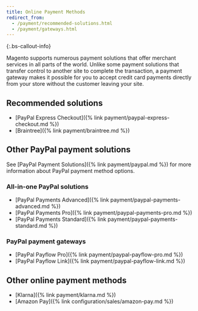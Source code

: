 ```yaml
---
title: Online Payment Methods
redirect_from:
  - /payment/recommended-solutions.html
  - /payment/gateways.html
---
```


{:.bs-callout-info}

Magento supports numerous payment solutions that offer merchant services in all parts of the world. Unlike some payment solutions that transfer control to another site to complete the transaction, a payment gateway makes it possible for you to accept credit card payments directly from your store without the customer leaving your site.

## Recommended solutions

- [PayPal Express Checkout]({% link payment/paypal-express-checkout.md %})
- [Braintree]({% link payment/braintree.md %})

## Other PayPal payment solutions

See [PayPal Payment Solutions]({% link payment/paypal.md %}) for more information about PayPal payment method options.

### All-in-one PayPal solutions

- [PayPal Payments Advanced]({% link payment/paypal-payments-advanced.md %})
- [PayPal Payments Pro]({% link payment/paypal-payments-pro.md %})
- [PayPal Payments Standard]({% link payment/paypal-payments-standard.md %})

### PayPal payment gateways

- [PayPal Payflow Pro]({% link payment/paypal-payflow-pro.md %})
- [PayPal Payflow Link]({% link payment/paypal-payflow-link.md %})

## Other online payment methods

- [Klarna]({% link payment/klarna.md %})
- [Amazon Pay]({% link configuration/sales/amazon-pay.md %})
